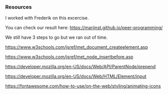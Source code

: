 ### Resources

I worked with Frederik on this excercise.

You can check our result here: https://marijnst.github.io/peer-programming/

We still have 3 steps to go but we ran out of time.

https://www.w3schools.com/jsref/met_document_createelement.asp

https://www.w3schools.com/jsref/met_node_insertbefore.asp

https://developer.mozilla.org/en-US/docs/Web/API/ParentNode/prepend

https://developer.mozilla.org/en-US/docs/Web/HTML/Element/input

https://fontawesome.com/how-to-use/on-the-web/styling/animating-icons